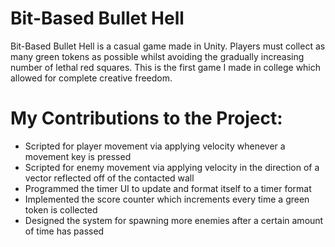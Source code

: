 # Bit-Based Bullet Hell
Bit-Based Bullet Hell is a casual game made in Unity. Players must collect as many green tokens as possible whilst avoiding the gradually increasing number of lethal red squares. This is the first game I made in college which allowed for complete creative freedom.

# My Contributions to the Project:
- Scripted for player movement via applying velocity whenever a movement key is pressed
- Scripted for enemy movement via applying velocity in the direction of a vector reflected off of the contacted wall
- Programmed the timer UI to update and format itself to a timer format
- Implemented the score counter which increments every time a green token is collected
- Designed the system for spawning more enemies after a certain amount of time has passed
